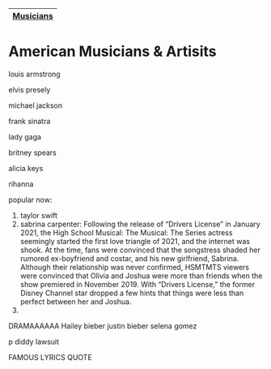 | [Musicians](musicians.md) |
| ----- |

# American Musicians & Artisits

louis armstrong

elvis presely

michael jackson

frank sinatra

lady gaga

britney spears

alicia keys

rihanna

popular now:
1. taylor swift
2. sabrina carpenter: Following the release of “Drivers License” in January 2021, the High School Musical: The Musical: The Series actress seemingly started the first love triangle of 2021, and the internet was shook. At the time, fans were convinced that the songstress shaded her rumored ex-boyfriend and costar, and his new girlfriend, Sabrina. Although their relationship was never confirmed, HSMTMTS viewers were convinced that Olivia and Joshua were more than friends when the show premiered in November 2019. With “Drivers License,” the former Disney Channel star dropped a few hints that things were less than perfect between her and Joshua.
3. 

DRAMAAAAAA
Hailey bieber
justin bieber
selena gomez

p diddy lawsuit

FAMOUS LYRICS QUOTE
